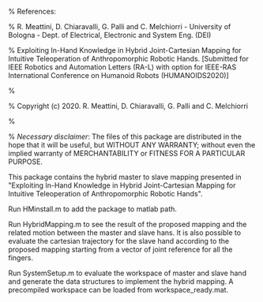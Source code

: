 %    References:

%    R. Meattini, D. Chiaravalli, G. Palli and C. Melchiorri - University of Bologna - Dept. of Electrical, Electronic and System Eng. (DEI)

%    Exploiting In-Hand Knowledge in Hybrid Joint-Cartesian Mapping for Intuitive Teleoperation of Anthropomorphic Robotic Hands. [Submitted for IEEE Robotics and Automation Letters (RA-L) with option for IEEE-RAS International Conference on Humanoid Robots (HUMANOIDS2020)]

%

%    Copyright (c) 2020. R. Meattini, D. Chiaravalli, G. Palli and C. Melchiorri

%

%    *Necessary disclaimer*: The files of this package are distributed in the hope that it will be useful, but WITHOUT ANY WARRANTY; without even the implied warranty of MERCHANTABILITY or FITNESS FOR A PARTICULAR PURPOSE.

This package contains the hybrid master to slave mapping presented in "Exploiting In-Hand Knowledge in Hybrid Joint-Cartesian Mapping for Intuitive Teleoperation of Anthropomorphic Robotic Hands".

Run HMinstall.m to add the package to matlab path.

Run HybridMapping.m to see the result of the proposed mapping and the related motion between the master and slave hans. It is also possible to evaluate the cartesian trajectory for the slave hand according to the proposed mapping starting from a vector of joint reference for all the fingers.

Run SystemSetup.m to evaluate the workspace of master and slave hand and generate the data structures to implement the hybrid mapping. A precompiled workspace can be loaded from workspace_ready.mat.

